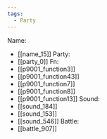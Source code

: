 ```yaml
---
tags:
  - Party
---
```

Name:
- [[name_15]]
Party:
- [[party_0]]
Fn:
- [[p9001_function3]]
- [[p9001_function43]]
- [[p9001_function7]]
- [[p9001_function8]]
- [[p9001_function13]]
Sound:
- [[sound_184]]
- [[sound_153]]
- [[sound_546]]
Battle:
- [[battle_907]]
